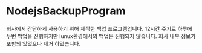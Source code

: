 # NodejsBackupProgram

회사에서 간단하게 사용하기 위해 제작한 백업 프로그램입니다.
12시간 주기로 하루에 두번 백업을 진행하지만 lunux환경에서의 백업은 진행되지 않습니다.
회사 내부 정보가 포함되 있었으나 제거 하였습니다.
